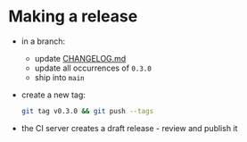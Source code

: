 # Making a release

- in a branch:
  - update [CHANGELOG.md](CHANGELOG.md)
  - update all occurrences of `0.3.0`
  - ship into `main`
- create a new tag:

  ```bash
  git tag v0.3.0 && git push --tags
  ```
- the CI server creates a draft release - review and publish it
